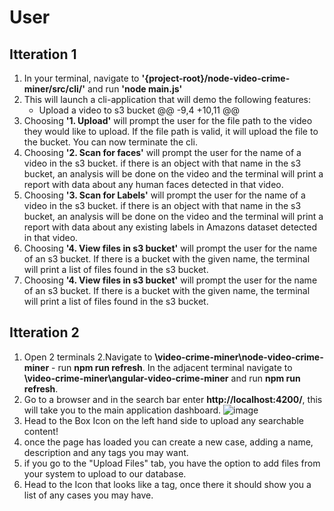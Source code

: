 # User

## Itteration 1
1. In your terminal, navigate to **'{project-root}/node-video-crime-miner/src/cli/'** and run **'node main.js'**
2. This will launch a cli-application that will demo the following features:
    - Upload a video to s3 bucket
@@ -9,4 +10,11 @@
3. Choosing **'1. Upload'** will prompt the user for the file path to the video they would like to upload. If the file path is valid, it will upload the file to the bucket. You can now terminate the cli. 
4. Choosing **'2. Scan for faces'** will prompt the user for the name of a video in the s3 bucket. if there is an object with that name in the s3 bucket, an analysis will be done on the video and the terminal will print a report with data about any human faces detected in that video.
5. Choosing **'3. Scan for Labels'** will prompt the user for the name of a video in the s3 bucket. if there is an object with that name in the s3 bucket, an analysis will be done on the video and the terminal will print a report with data about any existing labels in Amazons dataset detected in that video. 
6. Choosing **'4. View files in s3 bucket'** will prompt the user for the name of an s3 bucket. If there is a bucket with the given name, the terminal will print a list of files found in the s3 bucket.
6. Choosing **'4. View files in s3 bucket'** will prompt the user for the name of an s3 bucket. If there is a bucket with the given name, the terminal will print a list of files found in the s3 bucket.

## Itteration 2
1. Open 2 terminals
2.Navigate to **\video-crime-miner\node-video-crime-miner** - run **npm run refresh**. In the adjacent terminal navigate to **\video-crime-miner\angular-video-crime-miner** and run **npm run refresh**.
3. Go to a browser and in the search bar enter **http://localhost:4200/**, this will take you to the main application dashboard.
![image](https://user-images.githubusercontent.com/87199787/206324847-72519bf9-1450-4c9c-a920-0df85bdcbc6e.png)
4. Head to the Box Icon on the left hand side to upload any searchable content!
5. once the page has loaded you can create a new case, adding a name, description and any tags you may want. 
6. if you go to the "Upload Files" tab, you have the option to add files from  your system to upload to our database.
7. Head to the Icon that looks like a tag, once there it should show you a list of any cases you may have.

